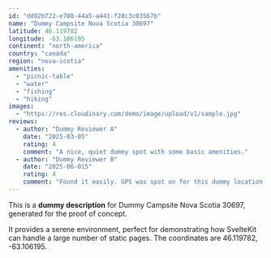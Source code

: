 ```yaml
---
id: "dd02b722-e708-44a5-a441-f28c3c03567b"
name: "Dummy Campsite Nova Scotia 30697"
latitude: 46.119782
longitude: -63.106195
continent: "north-america"
country: "canada"
region: "nova-scotia"
amenities:
  - "picnic-table"
  - "water"
  - "fishing"
  - "hiking"
images:
  - "https://res.cloudinary.com/demo/image/upload/v1/sample.jpg"
reviews:
  - author: "Dummy Reviewer A"
    date: "2025-03-05"
    rating: 4
    comment: "A nice, quiet dummy spot with some basic amenities."
  - author: "Dummy Reviewer B"
    date: "2025-06-015"
    rating: 4
    comment: "Found it easily. GPS was spot on for this dummy location."
---
```


This is a **dummy description** for Dummy Campsite Nova Scotia 30697, generated for the proof of concept.

It provides a serene environment, perfect for demonstrating how SvelteKit can handle a large number of static pages. The coordinates are 46.119782, -63.106195.
